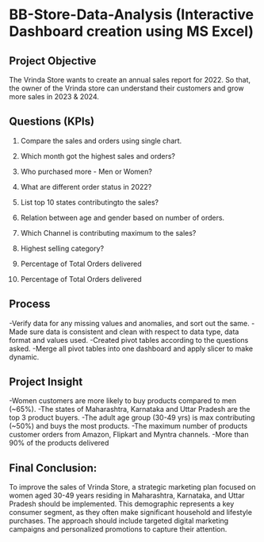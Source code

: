 # BB-Store-Data-Analysis (Interactive Dashboard creation using MS Excel)  
## Project Objective
The Vrinda Store wants to create an annual sales report for 2022. So that, the owner of the Vrinda store can understand their customers and grow more sales in 2023 & 2024.
## Questions (KPIs)
1.	Compare the sales and orders using single chart.

2.	Which month got the highest sales and orders?

3.	Who purchased more - Men or Women?

4.	What are different order status in 2022?

5.	List top 10 states contributingto the sales?

6.	Relation between age and gender based on number of orders.

7.	Which Channel is contributing maximum to the sales?

8.	Highest selling category?

9.	Percentage of Total Orders delivered

10. Percentage of Total Orders delivered
## Process
-Verify data for any missing values and anomalies, and sort out the same.
-Made sure data is consistent and clean with respect to data type, data format and values used.
-Created pivot tables according to the questions asked.
-Merge all pivot tables into one dashboard and apply slicer to make dynamic.
## Project Insight
-Women customers are more likely to buy products compared to men (~65%).
-The states of Maharashtra, Karnataka and Uttar Pradesh are the top 3 product buyers.
-The adult age group (30-49 yrs) is max contributing (~50%) and buys the most products.
-The maximum number of products customer orders from Amazon, Flipkart and Myntra channels.
-More than 90% of the products delivered
## Final Conclusion:
To improve the sales of Vrinda Store, a strategic marketing plan focused on women aged 30-49 years residing in Maharashtra, Karnataka, and Uttar Pradesh should be implemented. This demographic represents a key consumer segment, as they often make significant household and lifestyle purchases. The approach should include targeted digital marketing campaigns and personalized promotions to capture their attention.

